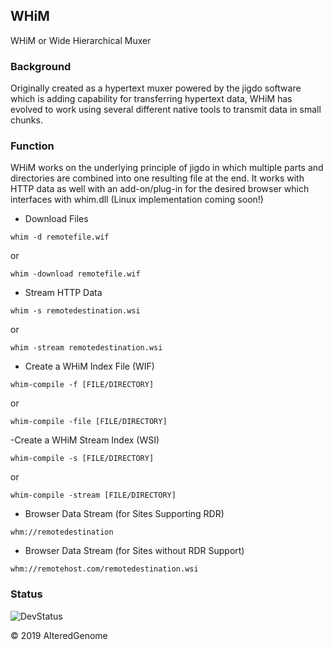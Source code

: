 ## WHiM

WHiM or Wide Hierarchical Muxer

### Background

Originally created as a hypertext muxer powered by the jigdo software which is adding capability for transferring hypertext data, WHiM has evolved to work using several different native tools to transmit data in small chunks.
### Function

WHiM works on the underlying principle of jigdo in which multiple parts and directories are combined into one resulting file at the end. It works with HTTP data as well with an add-on/plug-in for the desired browser which interfaces with whim.dll (Linux implementation coming soon!) 

- Download Files
```
whim -d remotefile.wif
```
or
```
whim -download remotefile.wif
```
- Stream HTTP Data
```
whim -s remotedestination.wsi
```
or
```
whim -stream remotedestination.wsi
```
- Create a WHiM Index File (WIF)
```
whim-compile -f [FILE/DIRECTORY]
```
or
```
whim-compile -file [FILE/DIRECTORY]
```
-Create a WHiM Stream Index (WSI)
```
whim-compile -s [FILE/DIRECTORY]
```
or
```
whim-compile -stream [FILE/DIRECTORY]
```
- Browser Data Stream (for Sites Supporting RDR)
```
whm://remotedestination
```
- Browser Data Stream (for Sites without RDR Support)
```
whm://remotehost.com/remotedestination.wsi
```
### Status
![DevStatus](https://img.shields.io/badge/status-DEVELOPMENT-red.svg)

© 2019 AlteredGenome
